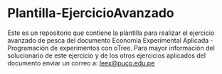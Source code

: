 # Plantilla-EjercicioAvanzado
Este es un repositorio que contiene la plantilla para realizar el ejercicio avanzado de pesca del documento Economía Experimental Aplicada - Programación de experimentos con oTree.
Para mayor información del solucionario de este ejercicio y de los otros ejercicios aplicados del documento enviar un correo a: leex@pucp.edu.pe
